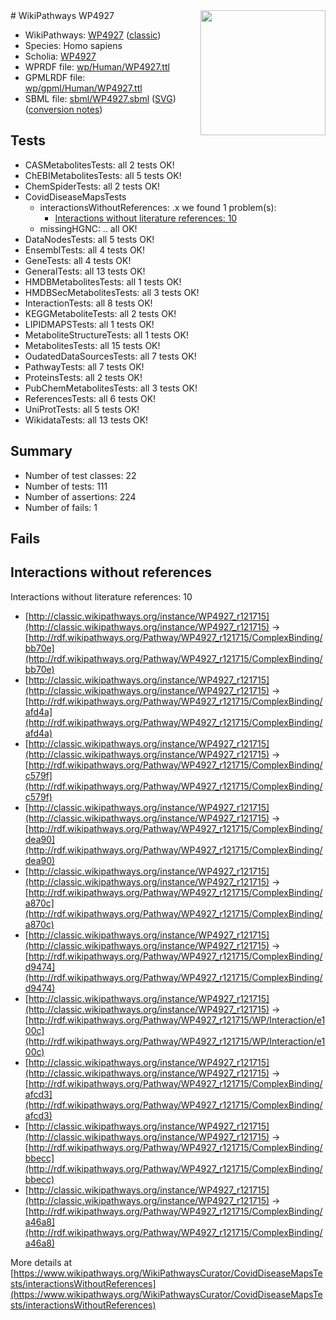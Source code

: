 <img style="float: right; width: 200px" src="https://upload.wikimedia.org/wikipedia/commons/thumb/8/83/Wplogo_with_text_500.png/640px-Wplogo_with_text_500.png" />
# WikiPathways WP4927

* WikiPathways: [WP4927](https://wikipathways.org/pathways/WP4927) ([classic](https://classic.wikipathways.org/instance/WP4927))
* Species: Homo sapiens
* Scholia: [WP4927](https://scholia.toolforge.org/wikipathways/WP4927)
* WPRDF file: [wp/Human/WP4927.ttl](../wp/Human/WP4927.ttl)
* GPMLRDF file: [wp/gpml/Human/WP4927.ttl](../wp/gpml/Human/WP4927.ttl)
* SBML file: [sbml/WP4927.sbml](../sbml/WP4927.sbml) ([SVG](../sbml/WP4927.svg)) ([conversion notes](../sbml/WP4927.txt))

## Tests
* CASMetabolitesTests: all 2 tests OK!
* ChEBIMetabolitesTests: all 5 tests OK!
* ChemSpiderTests: all 2 tests OK!
* CovidDiseaseMapsTests
    * interactionsWithoutReferences: .x we found 1 problem(s):
        * [Interactions without literature references: 10](#9701cce1)
    * missingHGNC: .. all OK!
* DataNodesTests: all 5 tests OK!
* EnsemblTests: all 4 tests OK!
* GeneTests: all 4 tests OK!
* GeneralTests: all 13 tests OK!
* HMDBMetabolitesTests: all 1 tests OK!
* HMDBSecMetabolitesTests: all 3 tests OK!
* InteractionTests: all 8 tests OK!
* KEGGMetaboliteTests: all 2 tests OK!
* LIPIDMAPSTests: all 1 tests OK!
* MetaboliteStructureTests: all 1 tests OK!
* MetabolitesTests: all 15 tests OK!
* OudatedDataSourcesTests: all 7 tests OK!
* PathwayTests: all 7 tests OK!
* ProteinsTests: all 2 tests OK!
* PubChemMetabolitesTests: all 3 tests OK!
* ReferencesTests: all 6 tests OK!
* UniProtTests: all 5 tests OK!
* WikidataTests: all 13 tests OK!


## Summary

* Number of test classes: 22
* Number of tests: 111
* Number of assertions: 224
* Number of fails: 1

## Fails

<a name="9701cce1" />

## Interactions without references

Interactions without literature references: 10

* [http://classic.wikipathways.org/instance/WP4927_r121715](http://classic.wikipathways.org/instance/WP4927_r121715) -> [http://rdf.wikipathways.org/Pathway/WP4927_r121715/ComplexBinding/bb70e](http://rdf.wikipathways.org/Pathway/WP4927_r121715/ComplexBinding/bb70e)
* [http://classic.wikipathways.org/instance/WP4927_r121715](http://classic.wikipathways.org/instance/WP4927_r121715) -> [http://rdf.wikipathways.org/Pathway/WP4927_r121715/ComplexBinding/afd4a](http://rdf.wikipathways.org/Pathway/WP4927_r121715/ComplexBinding/afd4a)
* [http://classic.wikipathways.org/instance/WP4927_r121715](http://classic.wikipathways.org/instance/WP4927_r121715) -> [http://rdf.wikipathways.org/Pathway/WP4927_r121715/ComplexBinding/c579f](http://rdf.wikipathways.org/Pathway/WP4927_r121715/ComplexBinding/c579f)
* [http://classic.wikipathways.org/instance/WP4927_r121715](http://classic.wikipathways.org/instance/WP4927_r121715) -> [http://rdf.wikipathways.org/Pathway/WP4927_r121715/ComplexBinding/dea90](http://rdf.wikipathways.org/Pathway/WP4927_r121715/ComplexBinding/dea90)
* [http://classic.wikipathways.org/instance/WP4927_r121715](http://classic.wikipathways.org/instance/WP4927_r121715) -> [http://rdf.wikipathways.org/Pathway/WP4927_r121715/ComplexBinding/a870c](http://rdf.wikipathways.org/Pathway/WP4927_r121715/ComplexBinding/a870c)
* [http://classic.wikipathways.org/instance/WP4927_r121715](http://classic.wikipathways.org/instance/WP4927_r121715) -> [http://rdf.wikipathways.org/Pathway/WP4927_r121715/ComplexBinding/d9474](http://rdf.wikipathways.org/Pathway/WP4927_r121715/ComplexBinding/d9474)
* [http://classic.wikipathways.org/instance/WP4927_r121715](http://classic.wikipathways.org/instance/WP4927_r121715) -> [http://rdf.wikipathways.org/Pathway/WP4927_r121715/WP/Interaction/e100c](http://rdf.wikipathways.org/Pathway/WP4927_r121715/WP/Interaction/e100c)
* [http://classic.wikipathways.org/instance/WP4927_r121715](http://classic.wikipathways.org/instance/WP4927_r121715) -> [http://rdf.wikipathways.org/Pathway/WP4927_r121715/ComplexBinding/afcd3](http://rdf.wikipathways.org/Pathway/WP4927_r121715/ComplexBinding/afcd3)
* [http://classic.wikipathways.org/instance/WP4927_r121715](http://classic.wikipathways.org/instance/WP4927_r121715) -> [http://rdf.wikipathways.org/Pathway/WP4927_r121715/ComplexBinding/bbecc](http://rdf.wikipathways.org/Pathway/WP4927_r121715/ComplexBinding/bbecc)
* [http://classic.wikipathways.org/instance/WP4927_r121715](http://classic.wikipathways.org/instance/WP4927_r121715) -> [http://rdf.wikipathways.org/Pathway/WP4927_r121715/ComplexBinding/a46a8](http://rdf.wikipathways.org/Pathway/WP4927_r121715/ComplexBinding/a46a8)


More details at [https://www.wikipathways.org/WikiPathwaysCurator/CovidDiseaseMapsTests/interactionsWithoutReferences](https://www.wikipathways.org/WikiPathwaysCurator/CovidDiseaseMapsTests/interactionsWithoutReferences)

